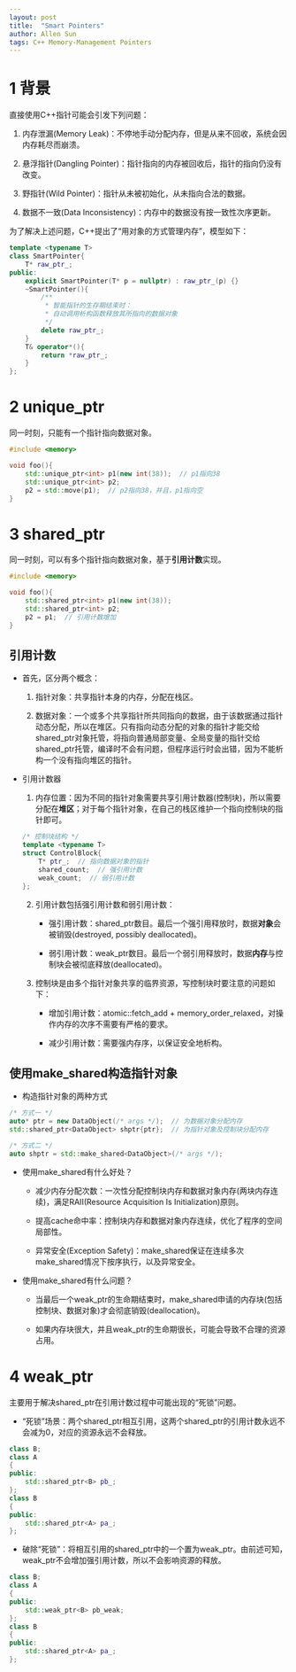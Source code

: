 ```yaml
---
layout: post
title:  "Smart Pointers"
author: Allen Sun
tags: C++ Memory-Management Pointers
---
```


# 1 背景

直接使用C++指针可能会引发下列问题：

1. 内存泄漏(Memory Leak)：不停地手动分配内存，但是从来不回收，系统会因内存耗尽而崩溃。

2. 悬浮指针(Dangling Pointer)：指针指向的内存被回收后，指针的指向仍没有改变。

3. 野指针(Wild Pointer)：指针从未被初始化，从未指向合法的数据。

4. 数据不一致(Data Inconsistency)：内存中的数据没有按一致性次序更新。

为了解决上述问题，C++提出了“用对象的方式管理内存”，模型如下：
```cpp
template <typename T>
class SmartPointer{
    T* raw_ptr_;
public:
    explicit SmartPointer(T* p = nullptr) : raw_ptr_(p) {}
    ~SmartPointer(){
        /**
         * 智能指针的生存期结束时：
         * 自动调用析构函数释放其所指向的数据对象
         */
        delete raw_ptr_;
    }
    T& operator*(){
        return *raw_ptr_;
    }
};
```

# 2 unique_ptr

同一时刻，只能有一个指针指向数据对象。
```cpp
#include <memory>

void foo(){
    std::unique_ptr<int> p1(new int(38));  // p1指向38
    std::unique_ptr<int> p2;
    p2 = std::move(p1);  // p2指向38，并且，p1指向空
}
```

# 3 shared_ptr

同一时刻，可以有多个指针指向数据对象，基于**引用计数**实现。
```cpp
#include <memory>

void foo(){
    std::shared_ptr<int> p1(new int(38));
    std::shared_ptr<int> p2;
    p2 = p1;  // 引用计数增加
}
```

## 引用计数

- 首先，区分两个概念：

    1. 指针对象：共享指针本身的内存，分配在栈区。

    2. 数据对象：一个或多个共享指针所共同指向的数据，由于该数据通过指针动态分配，所以在堆区。只有指向动态分配的对象的指针才能交给shared_ptr对象托管，将指向普通局部变量、全局变量的指针交给shared_ptr托管，编译时不会有问题，但程序运行时会出错，因为不能析构一个没有指向堆区的指针。

- 引用计数器

    1. 内存位置：因为不同的指针对象需要共享引用计数器(控制块)，所以需要分配在**堆区**；对于每个指针对象，在自己的栈区维护一个指向控制块的指针即可。
    ```cpp
    /* 控制块结构 */
    template <typename T>
    struct ControlBlock{
        T* ptr_;  // 指向数据对象的指针
        shared_count;  // 强引用计数
        weak_count;  // 弱引用计数
    };
    ```

    2. 引用计数包括强引用计数和弱引用计数：

        - 强引用计数：shared_ptr数目。最后一个强引用释放时，数据**对象**会被销毁(destroyed, possibly deallocated)。

        - 弱引用计数：weak_ptr数目。最后一个弱引用释放时，数据**内存**与控制块会被彻底释放(deallocated)。

    3. 控制块是由多个指针对象共享的临界资源，写控制块时要注意的问题如下：

        - 增加引用计数：atomic::fetch_add + memory_order_relaxed，对操作内存的次序不需要有严格的要求。

        - 减少引用计数：需要强内存序，以保证安全地析构。

## 使用make_shared构造指针对象

- 构造指针对象的两种方式
```cpp
/* 方式一 */
auto* ptr = new DataObject(/* args */);  // 为数据对象分配内存
std::shared_ptr<DataObject> shptr{ptr};  // 为指针对象及控制块分配内存

/* 方式二 */
auto shptr = std::make_shared<DataObject>(/* args */);
```

- 使用make_shared有什么好处？

    - 减少内存分配次数：一次性分配控制块内存和数据对象内存(两块内存连续)，满足RAII(Resource Acquisition Is Initialization)原则。

    - 提高cache命中率：控制块内存和数据对象内存连续，优化了程序的空间局部性。

    - 异常安全(Exception Safety)：make_shared保证在连续多次make_shared情况下按序执行，以及异常安全。

- 使用make_shared有什么问题？

    - 当最后一个weak_ptr的生命期结束时，make_shared申请的内存块(包括控制块、数据对象)才会彻底销毁(deallocation)。

    - 如果内存块很大，并且weak_ptr的生命期很长，可能会导致不合理的资源占用。

# 4 weak_ptr

主要用于解决shared_ptr在引用计数过程中可能出现的“死锁”问题。


- “死锁”场景：两个shared_ptr相互引用，这两个shared_ptr的引用计数永远不会减为0，对应的资源永远不会释放。
```cpp
class B;
class A
{
public:
    std::shared_ptr<B> pb_;
};
class B
{
public:
    std::shared_ptr<A> pa_;
};
```

- 破除“死锁”：将相互引用的shared_ptr中的一个置为weak_ptr。由前述可知，weak_ptr不会增加强引用计数，所以不会影响资源的释放。
```cpp
class B;
class A
{
public:
    std::weak_ptr<B> pb_weak;
};
class B
{
public:
    std::shared_ptr<A> pa_;
};
```